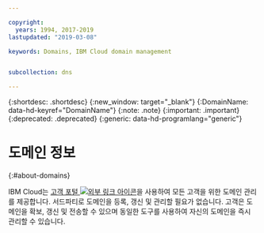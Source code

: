 ```yaml
---

copyright:
  years: 1994, 2017-2019
lastupdated: "2019-03-08"

keywords: Domains, IBM Cloud domain management


subcollection: dns

---
```



{:shortdesc: .shortdesc}
{:new_window: target="_blank"}
{:DomainName: data-hd-keyref="DomainName"}
{:note: .note}
{:important: .important}
{:deprecated: .deprecated}
{:generic: data-hd-programlang="generic"}

# 도메인 정보
{:#about-domains}

IBM Cloud는 [고객 포털 ![외부 링크 아이콘](../../icons/launch-glyph.svg "외부 링크 아이콘")](https://{DomainName}/)을 사용하여 모든 고객을 위한 도메인 관리를 제공합니다. 서드파티로 도메인을 등록, 갱신 및 관리할 필요가 없습니다. 고객은 도메인을 확보, 갱신 및 전송할 수 있으며 동일한 도구를 사용하여 자신의 도메인을 즉시 관리할 수 있습니다.
